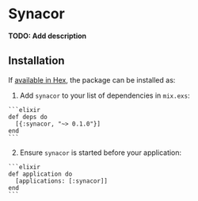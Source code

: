 # Synacor

**TODO: Add description**

## Installation

If [available in Hex](https://hex.pm/docs/publish), the package can be installed as:

  1. Add `synacor` to your list of dependencies in `mix.exs`:

    ```elixir
    def deps do
      [{:synacor, "~> 0.1.0"}]
    end
    ```

  2. Ensure `synacor` is started before your application:

    ```elixir
    def application do
      [applications: [:synacor]]
    end
    ```

